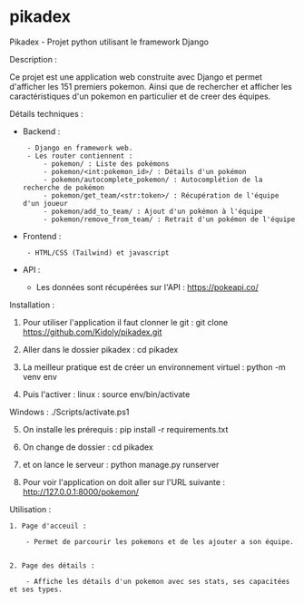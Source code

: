 # pikadex

Pikadex - Projet python utilisant le framework Django

Description :

Ce projet est une application web construite avec
Django et permet d'afficher les 151 premiers pokemon.
Ainsi que de rechercher et afficher les caractéristiques 
d'un pokemon en particulier et de creer des équipes.

Détails techniques : 

 - Backend : 
    
        - Django en framework web.
        - Les router contiennent :
            - pokemon/ : Liste des pokémons
            - pokemon/<int:pokemon_id>/ : Détails d'un pokémon
            - pokemon/autocomplete_pokemon/ : Autocomplétion de la recherche de pokémon
            - pokemon/get_team/<str:token>/ : Récupération de l'équipe d'un joueur
            - pokemon/add_to_team/ : Ajout d'un pokémon à l'équipe
            - pokemon/remove_from_team/ : Retrait d'un pokémon de l'équipe

 - Frontend : 

        - HTML/CSS (Tailwind) et javascript

 - API : 
    
     - Les données sont récupérées sur l'API : https://pokeapi.co/

Installation : 

1. Pour utiliser l'application il faut clonner le git : 
git clone https://github.com/Kidoly/pikadex.git

2. Aller dans le dossier pikadex :
cd pikadex

3. La meilleur pratique est de créer un environnement virtuel :
python -m venv env

4. Puis l'activer :
linux :
source env/bin/activate

Windows :
./Scripts/activate.ps1

5. On installe les prérequis :
pip install -r requirements.txt

6. On change de dossier :
cd pikadex

7. et on lance le serveur :
python manage.py runserver

8. Pour voir l'application on doit aller sur l'URL suivante :
http://127.0.0.1:8000/pokemon/


Utilisation : 

    1. Page d'acceuil :

        - Permet de parcourir les pokemons et de les ajouter a son équipe.


    2. Page des détails :

        - Affiche les détails d'un pokemon avec ses stats, ses capacitées et ses types.











